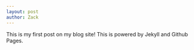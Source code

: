 ```yaml
---
layout: post
author: Zack
---
```

This is my first post on my blog site! This is powered by Jekyll and Github Pages. 
